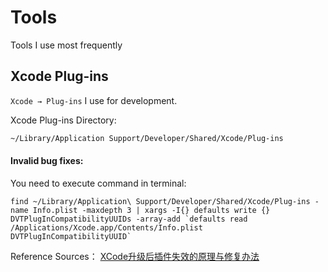 # Tools
Tools I use most frequently

## Xcode Plug-ins
`Xcode → Plug-ins` I use for development.

Xcode Plug-ins Directory:
```bash
~/Library/Application Support/Developer/Shared/Xcode/Plug-ins
```

#### Invalid bug fixes:
You need to execute command in terminal:
```shell
find ~/Library/Application\ Support/Developer/Shared/Xcode/Plug-ins -name Info.plist -maxdepth 3 | xargs -I{} defaults write {} DVTPlugInCompatibilityUUIDs -array-add `defaults read /Applications/Xcode.app/Contents/Info.plist DVTPlugInCompatibilityUUID`
```
Reference Sources： [XCode升级后插件失效的原理与修复办法](http://joeshang.github.io/2015/04/10/fix-xcode-upgrade-plugin-invalid/)
